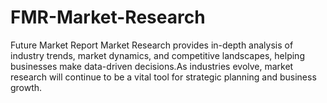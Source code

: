 # FMR-Market-Research
Future Market Report Market Research provides in-depth analysis of industry trends, market dynamics, and competitive landscapes, helping businesses make data-driven decisions.As industries evolve, market research will continue to be a vital tool for strategic planning and business growth.
